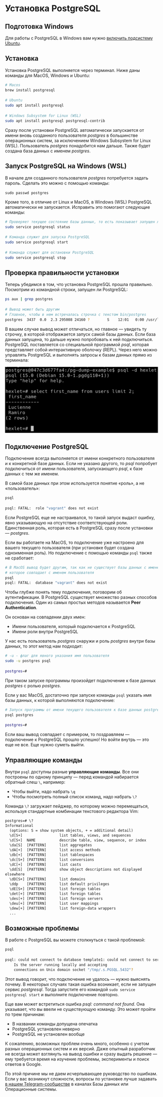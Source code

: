 # Установка PostgreSQL

## Подготовка Windows

Для работы с PostgreSQL в Windows вам нужно [включить подсистему Ubuntu](https://guides.hexlet.io/ru/ubuntu-linux-in-windows/).

## Установка

Установка PostgreSQL выполняется через терминал. Ниже даны команды для MacOS, Windows и Ubuntu:

```bash
# Macos
brew install postgresql

# Ubuntu
sudo apt install postgresql

# Windows Subsystem for Linux (WSL)
sudo apt install postgresql postgresql-contrib
```

Сразу после установки PostgreSQL автоматически запускается от имени вновь созданного пользователя _postgres_ в большинстве операционных систем, за исключением Windows Subsystem for Linux (WSL). Пользователь _postgres_ понадобится нам дальше. Также будет создана база данных с именем _postgres_.

## Запуск PostgreSQL на Windows (WSL)

В начале для созданного пользователя _postgres_ потребуется задать пароль. Сделать это можно с помощью команды:

```sudo passwd postgres```

Кроме того, в отличие от Linux и MacOS, в Windows (WSL) PostgreSQL автоматически не запускается. Исправить это помогают следующие команды:

```bash
# Проверяет текущее состояние базы данных, то есть показывает запущен ли PostgreSQL или нет
sudo service postgresql status
 
# Команда служит для запуска PostgreSQL
sudo service postgresql start

# Команда служит для остановки PostgreSQL
sudo service postgresql stop
```

## Проверка правильности установки

Теперь убедимся в том, что установка PostgreSQL прошла правильно. Посмотрим из командной строки, запущен ли PostgreSQL:

```bash
ps aux | grep postgres

# Вывод может быть другим
# Главное, чтобы в нем встречалась строчка с текстом bin/postgres
postgres  3437  0.0  2.3 295008 24160 ?        S    12:01   0:00 /usr/lib/postgresql/9.5/bin/postgres -D /var/lib/postgresql/9.5/main -c config_file=/etc/postgresql/9.5/main/postgresql.conf
```

В вашем случае вывод может отличаться, но главное — увидеть ту строчку, в которой отображается запуск самой базы данных. Если база данных запущена, то дальше нужно попробовать к ней подключиться. PostgreSQL поставляется со специальной программой _psql_, которая представляет собой интерактивную оболочку (REPL). Через него можно управлять PostgreSQL и выполнять запросы к базам данных прямо из терминала:

![PSQL](assets/postgresql/psql.png)

## Подключение PostgreSQL

Подключение всегда выполняется от имени конкретного пользователя и к конкретной базе данных. Если не указано другого, то _psql_ попробует подключиться от имени пользователя, запускающего _psql_, к базе данных с тем же именем.

В самой базе данных при этом используется понятие «роль», а не «пользователь»:

```bash
psql

psql: FATAL:  role "vagrant" does not exist
```

Если PostgreSQL еще не настраивался, то такой запуск выдаст ошибку, явно указывающую на отсутствие соответствующей роли. Единственная роль, которая есть в PostgreSQL сразу после установки — _postgres_.

Если вы работаете на MacOS, то подключение уже настроено для вашего текущего пользователя (при установке будет создана одноименная роль). Но подключение с помощью команды `psql` также не сработает:

```bash
# В MacOS вывод будет другим, так как не существует базы данных с именем,
# которое совпадает с именем пользователя
psql
psql: FATAL:  database "vagrant" does not exist
```

Чтобы глубже понять тему подключения, поговорим об аутентификации. В PostgreSQL существует множество разных способов подключения. Один из самых простых методов называется **Peer Authentication**.

Он основан на совпадении двух имен:

- Имени пользователя, который подключается к PostgreSQL
- Имени роли внутри PostgreSQL

У нас есть пользователь _postgres_ снаружи и роль _postgres_ внутри базы данных, то этот метод нам подходит:

```bash
# -u - флаг для явного указания имя пользователя
sudo -u postgres psql

postgres=#
```

При таком запуске программы произойдет подключение к базе данных _postgres_ с ролью _postgres_.

Если у вас MacOS, достаточно при запуске команды `psql` указать имя базы данных, к которой выполняются подключение:

```bash
# Запуск программы от имени текущего пользователя к базе данных postgres
psql postgres

postgres=#
```

Если ваш вывод совпадает с примером, то поздравляем — подключение к PostgreSQL прошло успешно! Но войти внутрь — это еще не все. Еще нужно суметь выйти.

## Управляющие команды

Внутри `psql` доступны разные **управляющие команды**. Все они построены по одному принципу — перед командой набирается обратный слеш `\`, например:

- Чтобы выйти, надо набрать `\q`
- Чтобы посмотреть полный список команд, надо набрать `\?`

Команда `\?` загружает пейджер, по которому можно перемещаться, используя стандартные комбинации текстового редактора Vim:

    postgres=# \?
    Informational
      (options: S = show system objects, + = additional detail)
      \d[S+]                 list tables, views, and sequences
      \d[S+]  NAME           describe table, view, sequence, or index
      \da[S]  [PATTERN]      list aggregates
      \dA[+]  [PATTERN]      list access methods
      \db[+]  [PATTERN]      list tablespaces
      \dc[S+] [PATTERN]      list conversions
      \dC[+]  [PATTERN]      list casts
      \dd[S]  [PATTERN]      show object descriptions not displayed elsewhere
      \dD[S+] [PATTERN]      list domains
      \ddp    [PATTERN]      list default privileges
      \dE[S+] [PATTERN]      list foreign tables
      \det[+] [PATTERN]      list foreign tables
      \des[+] [PATTERN]      list foreign servers
      \deu[+] [PATTERN]      list user mappings
      \dew[+] [PATTERN]      list foreign-data wrappers
      ...

## Возможные проблемы

В работе с PostgreSQL вы можете столкнуться с такой проблемой:

```bash
psql

psql: could not connect to database template1: could not connect to server: No such file or directory
	Is the server running locally and accepting
	connections on Unix domain socket "/tmp/.s.PGSQL.5432"?
```

Этот вывод говорит, что подключение не удалось — нужно выяснять почему. В некоторых случаях такая ошибка возникает, если не запущен сервис _postgresql_. Тогда запустите его командой `sudo service postgresql start` и выполните подключение повторно.

Еще вам может встретиться ошибка _psql: command not found_. Она указывает, что вы ввели не существующую команду. Это может пройти по трем причинам:

- В названии команды допущена опечатка
- PostgreSQL установлен неверно
- PostgreSQL не установлен вообще

К сожалению, возможных проблем очень много, особенно с учетом разных операционных систем и их версий. Даже опытный разработчик не всегда может взглянуть на вывод ошибки и сразу выдать решение — ему требуется время на изучение проблемы, эксперименты и поиск ответов в Google.

По этой причине мы не даем исчерпывающее руководство по ошибкам. Если у вас возникнут сложности, вопросы по установке лучше задавать [в нашем Telegram-сообществе](https://t.me/hexletcommunity/12) в каналах Базы данных или Операционные системы.
